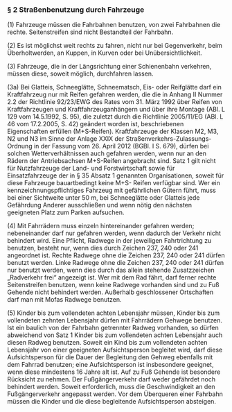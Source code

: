 ### § 2 Straßenbenutzung durch Fahrzeuge

(1)
Fahrzeuge müssen die Fahrbahnen benutzen, von zwei Fahrbahnen die rechte.
Seitenstreifen sind nicht Bestandteil der Fahrbahn.

(2)
Es ist möglichst weit rechts zu fahren, nicht nur bei Gegenverkehr, beim Überholtwerden, an Kuppen, in Kurven oder bei Unübersichtlichkeit.

(3)
Fahrzeuge, die in der Längsrichtung einer Schienenbahn verkehren, müssen diese, soweit möglich, durchfahren lassen.

(3a)
Bei Glatteis, Schneeglätte, Schneematsch, Eis- oder Reifglätte darf ein Kraftfahrzeug nur mit Reifen gefahren werden, die die in Anhang II Nummer 2.2 der Richtlinie 92/23/EWG des Rates vom 31. März 1992 über Reifen von Kraftfahrzeugen und Kraftfahrzeuganhängern und über ihre Montage (ABl. L 129 vom 14.5.1992, S. 95), die zuletzt durch die Richtlinie 2005/11/EG (ABl. L 46 vom 17.2.2005, S. 42) geändert worden ist, beschriebenen Eigenschaften erfüllen (M+S-Reifen).
Kraftfahrzeuge der Klassen M2, M3, N2 und N3 im Sinne der Anlage XXIX der Straßenverkehrs-Zulassungs-Ordnung in der Fassung vom 26. April 2012 (BGBl. I S. 679), dürfen bei solchen Wetterverhältnissen auch gefahren werden, wenn nur an den Rädern der Antriebsachsen M+S-Reifen angebracht sind.
Satz 1 gilt nicht für Nutzfahrzeuge der Land- und Forstwirtschaft sowie für Einsatzfahrzeuge der in § 35 Absatz 1 genannten Organisationen, soweit für diese Fahrzeuge bauartbedingt keine M+S- Reifen verfügbar sind.
Wer ein kennzeichnungspflichtiges Fahrzeug mit gefährlichen Gütern führt, muss bei einer Sichtweite unter 50 m, bei Schneeglätte oder Glatteis jede Gefährdung Anderer ausschließen und wenn nötig den nächsten geeigneten Platz zum Parken aufsuchen.

(4)
Mit Fahrrädern muss einzeln hintereinander gefahren werden; nebeneinander darf nur gefahren werden, wenn dadurch der Verkehr nicht behindert wird.
Eine Pflicht, Radwege in der jeweiligen Fahrtrichtung zu benutzen, besteht nur, wenn dies durch Zeichen 237, 240 oder 241 angeordnet ist.
Rechte Radwege ohne die Zeichen 237, 240 oder 241 dürfen benutzt werden.
Linke Radwege ohne die Zeichen 237, 240 oder 241 dürfen nur benutzt werden, wenn dies durch das allein stehende Zusatzzeichen „Radverkehr frei“ angezeigt ist.
Wer mit dem Rad fährt, darf ferner rechte Seitenstreifen benutzen, wenn keine Radwege vorhanden sind und zu Fuß Gehende nicht behindert werden.
Außerhalb geschlossener Ortschaften darf man mit Mofas Radwege benutzen.

(5)
Kinder bis zum vollendeten achten Lebensjahr müssen, Kinder bis zum vollendeten zehnten Lebensjahr dürfen mit Fahrrädern Gehwege benutzen.
Ist ein baulich von der Fahrbahn getrennter Radweg vorhanden, so dürfen abweichend von Satz 1 Kinder bis zum vollendeten achten Lebensjahr auch diesen Radweg benutzen.
Soweit ein Kind bis zum vollendeten achten Lebensjahr von einer geeigneten Aufsichtsperson begleitet wird, darf diese Aufsichtsperson für die Dauer der Begleitung den Gehweg ebenfalls mit dem Fahrrad benutzen; eine Aufsichtsperson ist insbesondere geeignet, wenn diese mindestens 16 Jahre alt ist.
Auf zu Fuß Gehende ist besondere Rücksicht zu nehmen.
Der Fußgängerverkehr darf weder gefährdet noch behindert werden.
Soweit erforderlich, muss die Geschwindigkeit an den Fußgängerverkehr angepasst werden.
Vor dem Überqueren einer Fahrbahn müssen die Kinder und die diese begleitende Aufsichtsperson absteigen.
